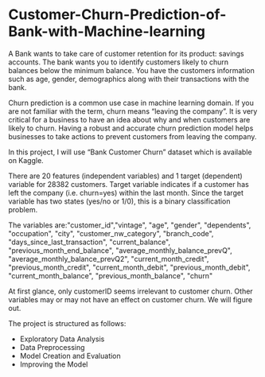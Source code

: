 # Customer-Churn-Prediction-of-Bank-with-Machine-learning
A Bank wants to take care of customer retention for its product: savings accounts. The bank wants you to identify customers likely to churn balances below the minimum balance. You have the customers information such as age, gender, demographics along with their transactions with the bank.

Churn prediction is a common use case in machine learning domain. If you are not familiar with the term, churn means “leaving the company”. It is very critical for a business to have an idea about why and when customers are likely to churn. Having a robust and accurate churn prediction model helps businesses to take actions to prevent customers from leaving the company.

In this project, I will use “Bank Customer Churn” dataset which is available on Kaggle.

There are 20 features (independent variables) and 1 target (dependent) variable for 28382 customers. Target variable indicates if a customer has left the company (i.e. churn=yes) within the last month. Since the target variable has two states (yes/no or 1/0), this is a binary classification problem.

The variables are:"customer_id","vintage",	"age",	"gender",	"dependents",	"occupation",	"city",	"customer_nw_category",	"branch_code", "days_since_last_transaction", "current_balance",	"previous_month_end_balance",	"average_monthly_balance_prevQ",	"average_monthly_balance_prevQ2",	"current_month_credit",	"previous_month_credit",	"current_month_debit",	"previous_month_debit",	"current_month_balance",	"previous_month_balance",	"churn"

At first glance, only customerID seems irrelevant to customer churn. Other variables may or may not have an effect on customer churn. We will figure out.

The project is structured as follows:
- Exploratory Data Analysis
- Data Preprocessing
- Model Creation and Evaluation
- Improving the Model
